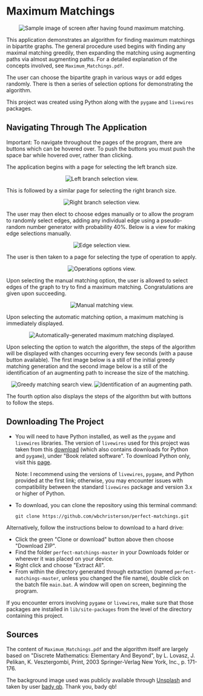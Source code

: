 # Maximum Matchings

<p align="center">
  <img src="images/screenshots/main-sample.png" alt="Sample image of screen after having found maximum matching.">
</p>

This application demonstrates an algorithm for finding maximum matchings in bipartite graphs. The general procedure used begins with finding any maximal matching greedily, then expanding the matching using augmenting paths via almost augmenting paths. For a detailed explanation of the concepts involved, see `Maximum_Matchings.pdf`.

The user can choose the bipartite graph in various ways or add edges randomly. There is then a series of selection options for demonstrating the algorithm.

This project was created using Python along with the `pygame` and `livewires` packages.

## Navigating Through The Application

Important: To navigate throughout the pages of the program, there are buttons which can be hovered over. To push the buttons you must push the space bar while hovered over, rather than clicking.

The application begins with a page for selecting the left branch size.

<p align="center">
  <img src="images/screenshots/left-selection.png" alt="Left branch selection view.">
</p>

This is followed by a similar page for selecting the right branch size.

<p align="center">
 <img src="images/screenshots/right-selection.png" alt="Right branch selection view.">
</p>

The user may then elect to choose edges manually or to allow the program to randomly select edges, adding any individual edge using a pseudo-random number generator with probability 40%. Below is a view for making edge selections manually.

<p align="center">
  <img src="images/screenshots/edge-selection.png" alt="Edge selection view.">
</p>

The user is then taken to a page for selecting the type of operation to apply.

<p align="center">
  <img src="images/screenshots/operation-options.png" alt="Operations options view.">
</p>

Upon selecting the manual matching option, the user is allowed to select edges of the graph to try to find a maximum matching. Congratulations are given upon succeeding.

<p align="center">
  <img src="images/screenshots/manual-match.png" alt="Manual matching view.">
</p>

Upon selecting the automatic matching option, a maximum matching is immediately displayed.

<p align="center">
  <img src="images/screenshots/match-automatic.png" alt="Automatically-generated maximum matching displayed.">
</p>

Upon selecting the option to watch the algorithm, the steps of the algorithm will be displayed with changes occurring every few seconds (with a pause button available). The first image below is a still of the initial greedy matching generation and the second image below is a still of the identification of an augmenting path to increase the size of the matching.

<p align="center">
  <img src="images/screenshots/matching-watch-A.png" alt="Greedy matching search view.">
  <img src="images/screenshots/matching-watch-B.png" alt="Identification of an augmenting path.">
</p>

The fourth option also displays the steps of the algorithm but with buttons to follow the steps.

## Downloading The Project

* You will need to have Python installed, as well as the `pygame` and `livewires` libraries. The version of `livewires` used for this project was taken from this [download](http://www.delmarlearning.com/companions/content/1435455002/downloads/index.asp?isbn=1435455002) (which also contains downloads for Python and `pygame`), under "Book related software". To download Python only, visit this [page](https://www.python.org/downloads/).

  Note: I recommend using the versions of `livewires`, `pygame`, and Python provided at the first link; otherwise, you may encounter issues with compatibility between the standard `livewires` package and version 3.x or higher of Python.
* To download, you can clone the repository using this terminal command:
  ```
  git clone https://github.com/wbchristerson/perfect-matchings.git
  ```

Alternatively, follow the instructions below to download to a hard drive:
* Click the green "Clone or download" button above then choose "Download ZIP".
* Find the folder `perfect-matchings-master` in your Downloads folder or wherever it was placed on your device.
* Right click and choose "Extract All".
* From within the directory generated through extraction (named `perfect-matchings-master`, unless you changed the file name), double click on the batch file `main.bat`. A window will open on screen, beginning the program.

If you encounter errors involving `pygame` or `livewires`, make sure that those packages are installed in `lib/site-packages` from the level of the directory containing this project.

## Sources
The content of `Maximum_Matchings.pdf` and the algorithm itself are largely based on "Discrete Mathematics: Elementary And Beyond", by L. Lovasz, J. Pelikan, K. Vesztergombi, Print, 2003 Springer-Verlag New York, Inc., p. 171-176.

The background image used was publicly available through [Unsplash](https://unsplash.com/) and taken by user [bady qb](https://unsplash.com/@bady). Thank you, bady qb!
